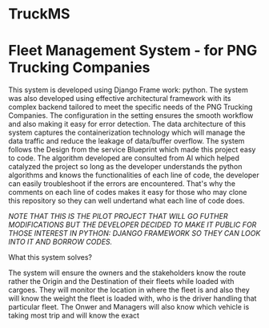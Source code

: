 # TruckMS
# Fleet Management System - for PNG Trucking Companies

This system is developed using Django Frame work: python. The system was also developed using effective architectural framework with its complex backend tailored to meet the specific needs
of the PNG Trucking Companies. The configuration in the setting ensures the smooth workflow and also making it easy for error detection. The data architecture of this system captures the containerization technology which will manage the data traffic and reduce the 
leakage of data/buffer overflow. The system follows the Design from the service Blueprint which made this project easy to code. The algorithm developed are consulted from AI which helped catalyzed the project so long as the developer understands the python algorithms and knows the functionalities of each line of code, the developer can easily troubleshoot if the errors are encountered. That's why the comments on each line of codes makes it easy for those who may clone this repository so they can well undertand what each line of code does.

*NOTE THAT THIS IS THE PILOT PROJECT THAT WILL GO FUTHER MODIFICATIONS BUT THE DEVELOPER DECIDED TO MAKE IT PUBLIC FOR THOSE INTEREST IN PYTHON: DJANGO FRAMEWORK SO THEY CAN LOOK INTO IT AND BORROW CODES.*

What this system solves?

The system will ensure the owners and the stakeholders know the route rather the Origin and the Destination of their fleets while loaded with cargoes.
They will monitor the location in where the fleet is and also they will know the weight the fleet is loaded with, who is the driver handling that particular fleet. The Onwer and Managers will also know which vehicle is taking most trip and will know the exact 

